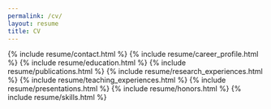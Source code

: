 ```yaml
---
permalink: /cv/
layout: resume
title: CV
---
```


{% include resume/contact.html %}
{% include resume/career_profile.html %}
{% include resume/education.html %}
{% include resume/publications.html %}
{% include resume/research_experiences.html %}
{% include resume/teaching_experiences.html %}
{% include resume/presentations.html %}
{% include resume/honors.html %}
{% include resume/skills.html %}
